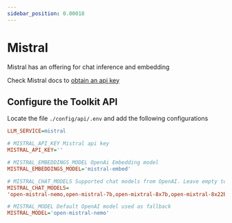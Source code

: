```yaml
---
sidebar_position: 0.00018
---
```


# Mistral

Mistral has an offering for chat inference and embedding

Check Mistral docs to [obtain an api key](https://console.mistral.ai/api-keys/)

## Configure the Toolkit API

Locate the file `./config/api/.env` and add the following configurations

```ini
LLM_SERVICE=mistral

# MISTRAL_API_KEY Mistral api key
MISTRAL_API_KEY=''

# MISTRAL_EMBEDDINGS_MODEL OpenAi Embedding model
MISTRAL_EMBEDDINGS_MODEL='mistral-embed'

# MISTRAL_CHAT_MODELS Supported chat models from OpenAI. Leave empty to allow all available.
MISTRAL_CHAT_MODELS=
'open-mistral-nemo,open-mistral-7b,open-mixtral-8x7b,open-mixtral-8x22b,mistral-large-latest'

# MISTRAL_MODEL Default OpenAI model used as fallback
MISTRAL_MODEL='open-mistral-nemo'

```
